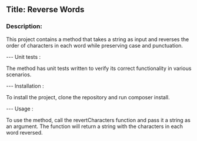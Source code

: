 ## Title: Reverse Words

### Description:

This project contains a method that takes a string as input and reverses the order of characters 
in each word while preserving case and punctuation.

--- Unit tests :

The method has unit tests written to verify its correct functionality in various scenarios.

--- Installation :

To install the project, clone the repository and run composer install.

--- Usage :

To use the method, call the revertCharacters function and pass it a string as an argument. 
The function will return a string with the characters in each word reversed.
